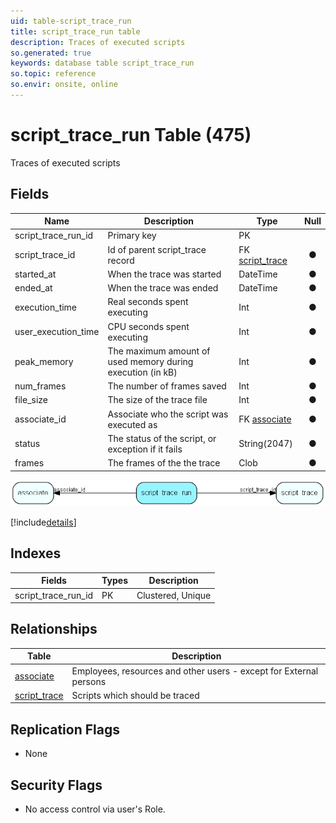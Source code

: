 ```yaml
---
uid: table-script_trace_run
title: script_trace_run table
description: Traces of executed scripts
so.generated: true
keywords: database table script_trace_run
so.topic: reference
so.envir: onsite, online
---
```


# script\_trace\_run Table (475)

Traces of executed scripts

## Fields

| Name | Description | Type | Null |
|------|-------------|------|:----:|
|script\_trace\_run\_id|Primary key|PK| |
|script\_trace\_id|Id of parent script_trace record|FK [script_trace](script-trace.md)|&#x25CF;|
|started\_at|When the trace was started|DateTime|&#x25CF;|
|ended\_at|When the trace was ended|DateTime|&#x25CF;|
|execution\_time|Real seconds spent executing|Int|&#x25CF;|
|user\_execution\_time|CPU seconds spent executing|Int|&#x25CF;|
|peak\_memory|The maximum amount of used memory during execution (in kB)|Int|&#x25CF;|
|num\_frames|The number of frames saved|Int|&#x25CF;|
|file\_size|The size of the trace file|Int|&#x25CF;|
|associate\_id|Associate who the script was executed as|FK [associate](associate.md)|&#x25CF;|
|status|The status of the script, or exception if it fails|String(2047)|&#x25CF;|
|frames|The frames of the the trace|Clob|&#x25CF;|


![script_trace_run table relationship diagram](./media/script_trace_run.png)

[!include[details](./includes/script-trace-run.md)]

## Indexes

| Fields | Types | Description |
|--------|-------|-------------|
|script\_trace\_run\_id |PK |Clustered, Unique |

## Relationships

| Table|  Description |
|------|-------------|
|[associate](associate.md)  |Employees, resources and other users - except for External persons |
|[script\_trace](script-trace.md)  |Scripts which should be traced |


## Replication Flags

* None

## Security Flags

* No access control via user's Role.

